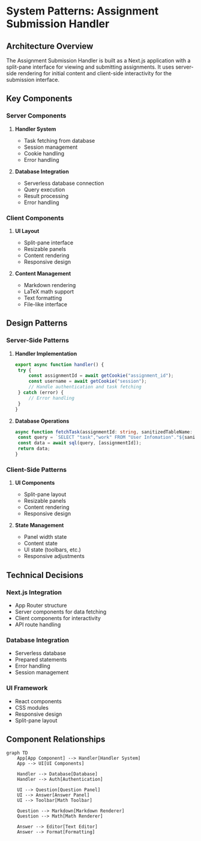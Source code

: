 # System Patterns: Assignment Submission Handler

## Architecture Overview

The Assignment Submission Handler is built as a Next.js application with a split-pane interface for viewing and submitting assignments. It uses server-side rendering for initial content and client-side interactivity for the submission interface.

## Key Components

### Server Components

1. **Handler System**

   - Task fetching from database
   - Session management
   - Cookie handling
   - Error handling

2. **Database Integration**
   - Serverless database connection
   - Query execution
   - Result processing
   - Error handling

### Client Components

1. **UI Layout**

   - Split-pane interface
   - Resizable panels
   - Content rendering
   - Responsive design

2. **Content Management**
   - Markdown rendering
   - LaTeX math support
   - Text formatting
   - File-like interface

## Design Patterns

### Server-Side Patterns

1. **Handler Implementation**

   ```typescript
   export async function handler() {
   	try {
   		const assignmentId = await getCookie("assignment_id");
   		const username = await getCookie("session");
   		// Handle authentication and task fetching
   	} catch (error) {
   		// Error handling
   	}
   }
   ```

2. **Database Operations**
   ```typescript
   async function fetchTask(assignmentId: string, sanitizedTableName: string) {
   	const query = `SELECT "task","work" FROM "User Infomation"."${sanitizedTableName}" WHERE "assignment_id" = $1`;
   	const data = await sql(query, [assignmentId]);
   	return data;
   }
   ```

### Client-Side Patterns

1. **UI Components**

   - Split-pane layout
   - Resizable panels
   - Content rendering
   - Responsive design

2. **State Management**
   - Panel width state
   - Content state
   - UI state (toolbars, etc.)
   - Responsive adjustments

## Technical Decisions

### Next.js Integration

- App Router structure
- Server components for data fetching
- Client components for interactivity
- API route handling

### Database Integration

- Serverless database
- Prepared statements
- Error handling
- Session management

### UI Framework

- React components
- CSS modules
- Responsive design
- Split-pane layout

## Component Relationships

```mermaid
graph TD
    App[App Component] --> Handler[Handler System]
    App --> UI[UI Components]

    Handler --> Database[Database]
    Handler --> Auth[Authentication]

    UI --> Question[Question Panel]
    UI --> Answer[Answer Panel]
    UI --> Toolbar[Math Toolbar]

    Question --> Markdown[Markdown Renderer]
    Question --> Math[Math Renderer]

    Answer --> Editor[Text Editor]
    Answer --> Format[Formatting]
```
